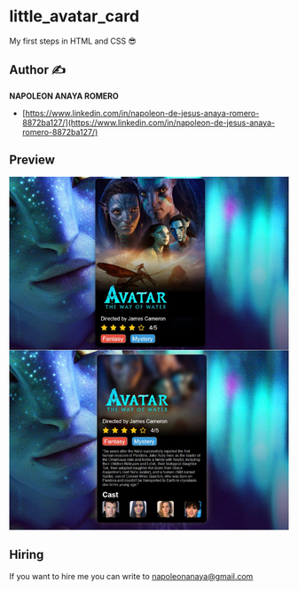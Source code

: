 # little_avatar_card
My first steps in HTML and CSS 😎

## Author ✍

**NAPOLEON ANAYA ROMERO**

-	[https://www.linkedin.com/in/napoleon-de-jesus-anaya-romero-8872ba127/](https://www.linkedin.com/in/napoleon-de-jesus-anaya-romero-8872ba127/)

## Preview 

![..](https://github.com/alucart2005/little_avatar_card/blob/main/img/preview.jpg?raw=true)

## Hiring 
If you want to hire me you can write to napoleonanaya@gmail.com
